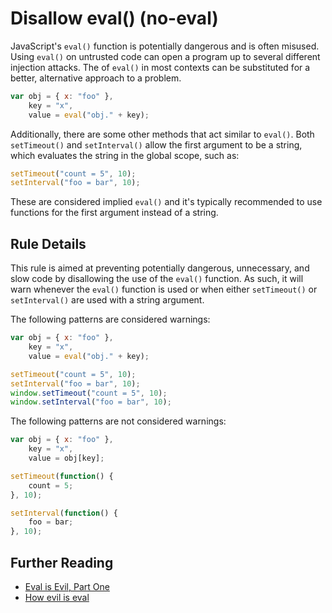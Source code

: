 # Disallow eval() (no-eval)

JavaScript's `eval()` function is potentially dangerous and is often misused. Using `eval()` on untrusted code can open a program up to several different injection attacks. The of `eval()` in most contexts can be substituted for a better, alternative approach to a problem.

```js
var obj = { x: "foo" },
    key = "x",
    value = eval("obj." + key);
```

Additionally, there are some other methods that act similar to `eval()`. Both `setTimeout()` and `setInterval()` allow the first argument to be a string, which evaluates the string in the global scope, such as:

```js
setTimeout("count = 5", 10);
setInterval("foo = bar", 10);
```

These are considered implied `eval()` and it's typically recommended to use functions for the first argument instead of a string.

## Rule Details

This rule is aimed at preventing potentially dangerous, unnecessary, and slow code by disallowing the use of the `eval()` function. As such, it will warn whenever the `eval()` function is used or when either `setTimeout()` or `setInterval()` are used with a string argument.

The following patterns are considered warnings:

```js
var obj = { x: "foo" },
    key = "x",
    value = eval("obj." + key);

setTimeout("count = 5", 10);
setInterval("foo = bar", 10);
window.setTimeout("count = 5", 10);
window.setInterval("foo = bar", 10);
```

The following patterns are not considered warnings:

```js
var obj = { x: "foo" },
    key = "x",
    value = obj[key];

setTimeout(function() {
    count = 5;
}, 10);

setInterval(function() {
    foo = bar;
}, 10);

```

## Further Reading

* [Eval is Evil, Part One](http://blogs.msdn.com/b/ericlippert/archive/2003/11/01/53329.aspx)
* [How evil is eval](http://javascriptweblog.wordpress.com/2010/04/19/how-evil-is-eval/)
